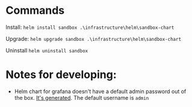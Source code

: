 # Commands
Install: `helm install sandbox .\infrastructure\helm\sandbox-chart`

Upgrade: `helm upgrade sandbox .\infrastructure\helm\sandbox-chart`

Uninstall `helm uninstall sandbox`

# Notes for developing:
* Helm chart for grafana doesn't have a default admin password out of the box. [It's generated](https://github.com/helm/charts/issues/15708). The default username is `admin`